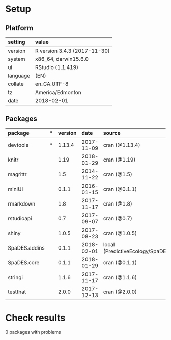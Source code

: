 # Setup

## Platform

|setting  |value                        |
|:--------|:----------------------------|
|version  |R version 3.4.3 (2017-11-30) |
|system   |x86_64, darwin15.6.0         |
|ui       |RStudio (1.1.419)            |
|language |(EN)                         |
|collate  |en_CA.UTF-8                  |
|tz       |America/Edmonton             |
|date     |2018-02-01                   |

## Packages

|package       |*  |version |date       |source                                     |
|:-------------|:--|:-------|:----------|:------------------------------------------|
|devtools      |*  |1.13.4  |2017-11-09 |cran (@1.13.4)                             |
|knitr         |   |1.19    |2018-01-29 |cran (@1.19)                               |
|magrittr      |   |1.5     |2014-11-22 |cran (@1.5)                                |
|miniUI        |   |0.1.1   |2016-01-15 |cran (@0.1.1)                              |
|rmarkdown     |   |1.8     |2017-11-17 |cran (@1.8)                                |
|rstudioapi    |   |0.7     |2017-09-07 |cran (@0.7)                                |
|shiny         |   |1.0.5   |2017-08-23 |cran (@1.0.5)                              |
|SpaDES.addins |   |0.1.1   |2018-02-01 |local (PredictiveEcology/SpaDES.addins@NA) |
|SpaDES.core   |   |0.1.1   |2018-01-29 |cran (@0.1.1)                              |
|stringi       |   |1.1.6   |2017-11-17 |cran (@1.1.6)                              |
|testthat      |   |2.0.0   |2017-12-13 |cran (@2.0.0)                              |

# Check results

0 packages with problems




